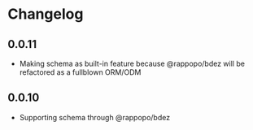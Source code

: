 # Changelog

## 0.0.11

* Making schema as built-in feature because @rappopo/bdez will be refactored as a fullblown ORM/ODM  

## 0.0.10

* Supporting schema through @rappopo/bdez
